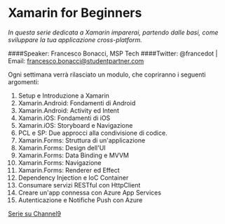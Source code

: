# Xamarin for Beginners

_In questa serie dedicata a Xamarin imparerai, partendo dalle basi, come sviluppare la tua applicazione cross-platform._

####Speaker: Francesco Bonacci, MSP Tech
####Twitter: @francedot | Email: francesco.bonacci@studentpartner.com

Ogni settimana verrà rilasciato un modulo, che copriranno i seguenti argomenti:

1. Setup e Introduzione a Xamarin
2. Xamarin.Android: Fondamenti di Android
3. Xamarin.Android: Activity ed Intent
4. Xamarin.iOS: Fondamenti di iOS
5. Xamarin.iOS: Storyboard e Navigazione
6. PCL e SP: Due approcci alla condivisione di codice.
7. Xamarin.Forms: Struttura di un'applicazione
8. Xamarin.Forms: Design dell'UI
9. Xamarin.Forms: Data Binding e MVVM
10. Xamarin.Forms: Navigazione
11. Xamarin.Forms: Renderer ed Effect
12. Dependency Injection e IoC Container
13. Consumare servizi RESTful con HttpClient
14. Creare un'app connessa con Azure App Services
15. Autenticazione e Notifiche Push con Azure

[Serie su Channel9](https://channel9.msdn.com/Series/Xamarin-per-principianti/)
